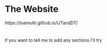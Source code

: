 <h1> The Website</h1>
https://tuemulti.github.io/UTandDT/
<p></p>
<h1></h1>

<p>if you want to tell me to add any sections I'll try</p>

